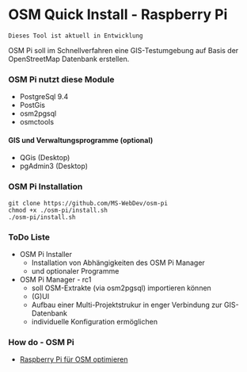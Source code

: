 # OSM Quick Install - Raspberry Pi
```
Dieses Tool ist aktuell in Entwicklung
```
OSM Pi soll im Schnellverfahren eine GIS-Testumgebung auf Basis der OpenStreetMap Datenbank erstellen.

### OSM Pi nutzt diese Module
+ PostgreSql 9.4
+ PostGis
+ osm2pgsql
+ osmctools

#### GIS und Verwaltungsprogramme (optional)
+ QGis (Desktop)
+ pgAdmin3 (Desktop)

### OSM Pi Installation

```Shell
git clone https://github.com/MS-WebDev/osm-pi
chmod +x ./osm-pi/install.sh
./osm-pi/install.sh
```

### ToDo Liste
+ OSM Pi Installer
  * Installation von Abhängigkeiten des OSM Pi Manager
  * und optionaler Programme
+ OSM Pi Manager - rc1
  * soll OSM-Extrakte (via osm2pgsql) importieren können
  * (G)UI 
  * Aufbau einer Multi-Projektstrukur in enger Verbindung zur GIS-Datenbank
  * individuelle Konfiguration ermöglichen

### How do - OSM Pi
+ [Raspberry Pi für OSM optimieren](https://github.com/MS-WebDev/osm-pi/wiki/Raspberry-Pi-f%C3%BCr-OSM-optimieren)
